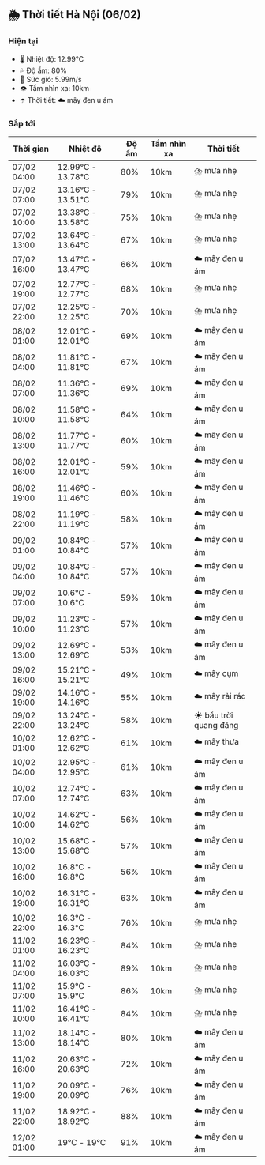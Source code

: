 ## 🌦️ Thời tiết Hà Nội (06/02)

### Hiện tại

- 🌡️ Nhiệt độ: 12.99℃
- 💦 Độ ẩm: 80%
- 💨 Sức gió: 5.99m/s
- 👁️ Tầm nhìn xa: 10km
- ☂️ Thời tiết: ☁️ mây đen u ám

### Sắp tới

| Thời gian | Nhiệt độ | Độ ẩm | Tầm nhìn xa | Thời tiết |
| --- | --- | --- | --- | --- |
| 07/02 04:00 | 12.99℃ - 13.78℃ | 80% | 10km | ⛈️ mưa nhẹ |
| 07/02 07:00 | 13.16℃ - 13.51℃ | 79% | 10km | ⛈️ mưa nhẹ |
| 07/02 10:00 | 13.38℃ - 13.58℃ | 75% | 10km | ⛈️ mưa nhẹ |
| 07/02 13:00 | 13.64℃ - 13.64℃ | 67% | 10km | ⛈️ mưa nhẹ |
| 07/02 16:00 | 13.47℃ - 13.47℃ | 66% | 10km | ☁️ mây đen u ám |
| 07/02 19:00 | 12.77℃ - 12.77℃ | 68% | 10km | ⛈️ mưa nhẹ |
| 07/02 22:00 | 12.25℃ - 12.25℃ | 70% | 10km | ⛈️ mưa nhẹ |
| 08/02 01:00 | 12.01℃ - 12.01℃ | 69% | 10km | ☁️ mây đen u ám |
| 08/02 04:00 | 11.81℃ - 11.81℃ | 67% | 10km | ☁️ mây đen u ám |
| 08/02 07:00 | 11.36℃ - 11.36℃ | 69% | 10km | ☁️ mây đen u ám |
| 08/02 10:00 | 11.58℃ - 11.58℃ | 64% | 10km | ☁️ mây đen u ám |
| 08/02 13:00 | 11.77℃ - 11.77℃ | 60% | 10km | ☁️ mây đen u ám |
| 08/02 16:00 | 12.01℃ - 12.01℃ | 59% | 10km | ☁️ mây đen u ám |
| 08/02 19:00 | 11.46℃ - 11.46℃ | 60% | 10km | ☁️ mây đen u ám |
| 08/02 22:00 | 11.19℃ - 11.19℃ | 58% | 10km | ☁️ mây đen u ám |
| 09/02 01:00 | 10.84℃ - 10.84℃ | 57% | 10km | ☁️ mây đen u ám |
| 09/02 04:00 | 10.84℃ - 10.84℃ | 57% | 10km | ☁️ mây đen u ám |
| 09/02 07:00 | 10.6℃ - 10.6℃ | 59% | 10km | ☁️ mây đen u ám |
| 09/02 10:00 | 11.23℃ - 11.23℃ | 57% | 10km | ☁️ mây đen u ám |
| 09/02 13:00 | 12.69℃ - 12.69℃ | 53% | 10km | ☁️ mây đen u ám |
| 09/02 16:00 | 15.21℃ - 15.21℃ | 49% | 10km | ☁️ mây cụm |
| 09/02 19:00 | 14.16℃ - 14.16℃ | 55% | 10km | ☁️ mây rải rác |
| 09/02 22:00 | 13.24℃ - 13.24℃ | 58% | 10km | ☀️ bầu trời quang đãng |
| 10/02 01:00 | 12.62℃ - 12.62℃ | 61% | 10km | ☁️ mây thưa |
| 10/02 04:00 | 12.95℃ - 12.95℃ | 61% | 10km | ☁️ mây đen u ám |
| 10/02 07:00 | 12.74℃ - 12.74℃ | 63% | 10km | ☁️ mây đen u ám |
| 10/02 10:00 | 14.62℃ - 14.62℃ | 56% | 10km | ☁️ mây đen u ám |
| 10/02 13:00 | 15.68℃ - 15.68℃ | 57% | 10km | ☁️ mây đen u ám |
| 10/02 16:00 | 16.8℃ - 16.8℃ | 56% | 10km | ☁️ mây đen u ám |
| 10/02 19:00 | 16.31℃ - 16.31℃ | 63% | 10km | ☁️ mây đen u ám |
| 10/02 22:00 | 16.3℃ - 16.3℃ | 76% | 10km | ⛈️ mưa nhẹ |
| 11/02 01:00 | 16.23℃ - 16.23℃ | 84% | 10km | ⛈️ mưa nhẹ |
| 11/02 04:00 | 16.03℃ - 16.03℃ | 89% | 10km | ⛈️ mưa nhẹ |
| 11/02 07:00 | 15.9℃ - 15.9℃ | 86% | 10km | ⛈️ mưa nhẹ |
| 11/02 10:00 | 16.41℃ - 16.41℃ | 84% | 10km | ⛈️ mưa nhẹ |
| 11/02 13:00 | 18.14℃ - 18.14℃ | 80% | 10km | ☁️ mây đen u ám |
| 11/02 16:00 | 20.63℃ - 20.63℃ | 72% | 10km | ☁️ mây đen u ám |
| 11/02 19:00 | 20.09℃ - 20.09℃ | 76% | 10km | ☁️ mây đen u ám |
| 11/02 22:00 | 18.92℃ - 18.92℃ | 88% | 10km | ☁️ mây đen u ám |
| 12/02 01:00 | 19℃ - 19℃ | 91% | 10km | ☁️ mây đen u ám |
